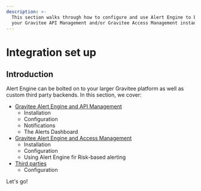 ```yaml
---
description: >-
  This section walks through how to configure and use Alert Engine to bolster
  your Gravitee API Management and/or Gravitee Access Management instance(s)
---
```


# Integration set up

## Introduction

Alert Engine can be bolted on to your larger Gravitee platform as well as custom third party backends. In this section, we cover:

* [Gravitee Alert Engine and API Management](gravitee-api-management/)
  * Installation
  * Configuration
  * Notifications
  * The Alerts Dashboard
* [Gravitee Alert Engine and Access Management](gravitee-access-management.md)
  * Installation
  * Configuration
  * Using Alert Engine fir Risk-based alerting
* [Third parties](https://documentation.gravitee.io/ae/overview/integrations#integrating-with-third-party-solutions)
  * Configuration

Let's go!
